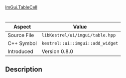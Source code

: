 [ImGui.TableCell](index.md)
# 
| Aspect | Value |
| --- | --- |
| Source File | `libKestrel/ui/imgui/table.hpp` |
| C++ Symbol | `kestrel::ui::imgui::add_widget` |
| Introduced | Version 0.8.0 |
## Description
